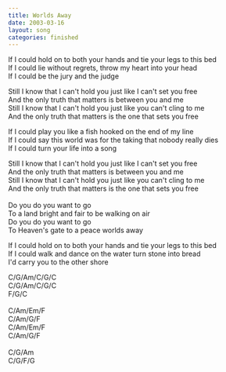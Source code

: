 ```yaml
---
title: Worlds Away
date: 2003-03-16
layout: song
categories: finished
---
```

If I could hold on to both your hands and tie your legs to this bed  
If I could lie without regrets, throw my heart into your head  
If I could be the jury and the judge

<div class="chorus">
  Still I know that I can't hold you just like I can't set you free<br/>
  And the only truth that matters is between you and me<br/>
  Still I know that I can't hold you just like you can't cling to me<br/>
  And the only truth that matters is the one that sets you free
</div>

If I could play you like a fish hooked on the end of my line  
If I could say this world was for the taking that nobody really dies  
If I could turn your life into a song

<div class="chorus">
  Still I know that I can't hold you just like I can't set you free<br/>
  And the only truth that matters is between you and me<br/>
  Still I know that I can't hold you just like you can't cling to me<br/>
  And the only truth that matters is the one that sets you free<br/>
  <br/>
  Do you do you want to go<br/>
  To a land bright and fair to be walking on air<br/>
  Do you do you want to go<br/>
  To Heaven's gate to a peace worlds away
</div>

If I could hold on to both your hands and tie your legs to this bed  
If I could walk and dance on the water turn stone into bread  
I'd carry you to the other shore  

<div class="chords">
  C/G/Am/C/G/C<br/>
  C/G/Am/C/G/C<br/>
  F/G/C<br/>
  <br/>
  C/Am/Em/F<br/>
  C/Am/G/F<br/>
  C/Am/Em/F<br/>
  C/Am/G/F<br/>
  <br/>
  C/G/Am<br/>
  C/G/F/G
</div>
